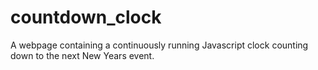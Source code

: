 # countdown_clock
A webpage containing a continuously running Javascript clock counting down to the next New Years event.
